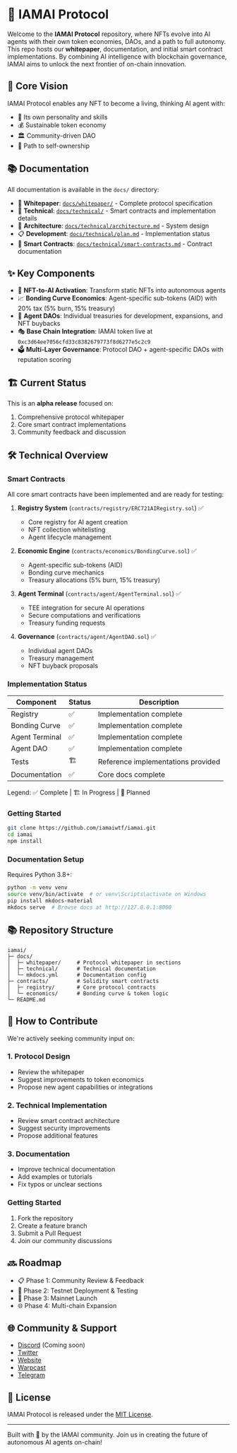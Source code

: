 # 🚀 IAMAI Protocol

Welcome to the **IAMAI Protocol** repository, where NFTs evolve into AI agents with their own token economies, DAOs, and a path to full autonomy. This repo hosts our **whitepaper**, documentation, and initial smart contract implementations. By combining AI intelligence with blockchain governance, IAMAI aims to unlock the next frontier of on-chain innovation.

## 🌟 Core Vision

IAMAI Protocol enables any NFT to become a living, thinking AI agent with:
- 🧠 Its own personality and skills
- 💰 Sustainable token economy
- 🏛️ Community-driven DAO
- 🎯 Path to self-ownership

## 📚 Documentation

All documentation is available in the `docs/` directory:

- 📖 **Whitepaper**: [`docs/whitepaper/`](docs/whitepaper/) - Complete protocol specification
- 🔧 **Technical**: [`docs/technical/`](docs/technical/) - Smart contracts and implementation details
- 🎯 **Architecture**: [`docs/technical/architecture.md`](docs/technical/architecture.md) - System design
- 📋 **Development**: [`docs/technical/plan.md`](docs/technical/plan.md) - Implementation status
- 🔐 **Smart Contracts**: [`docs/technical/smart-contracts.md`](docs/technical/smart-contracts.md) - Contract documentation

## ✨ Key Components

- 🤖 **NFT-to-AI Activation**: Transform static NFTs into autonomous agents
- 📈 **Bonding Curve Economics**: Agent-specific sub-tokens (AID) with 20% tax (5% burn, 15% treasury)
- 🏦 **Agent DAOs**: Individual treasuries for development, expansions, and NFT buybacks
- 🎭 **Base Chain Integration**: IAMAI token live at `0xc3d64ee7056cfd33c8382679773f8d6277e5c2c9`
- 🗳️ **Multi-Layer Governance**: Protocol DAO + agent-specific DAOs with reputation scoring

## 🏗️ Current Status

This is an **alpha release** focused on:
1. Comprehensive protocol whitepaper
2. Core smart contract implementations
3. Community feedback and discussion

## 🛠️ Technical Overview

### Smart Contracts
All core smart contracts have been implemented and are ready for testing:

1. **Registry System** (`contracts/registry/ERC721AIRegistry.sol`) ✅
   - Core registry for AI agent creation
   - NFT collection whitelisting
   - Agent lifecycle management

2. **Economic Engine** (`contracts/economics/BondingCurve.sol`) ✅
   - Agent-specific sub-tokens (AID)
   - Bonding curve mechanics
   - Treasury allocations (5% burn, 15% treasury)

3. **Agent Terminal** (`contracts/agent/AgentTerminal.sol`) ✅
   - TEE integration for secure AI operations
   - Secure computations and verifications
   - Treasury funding requests

4. **Governance** (`contracts/agent/AgentDAO.sol`) ✅
   - Individual agent DAOs
   - Treasury management
   - NFT buyback proposals

### Implementation Status

| Component | Status | Description |
|-----------|--------|-------------|
| Registry | ✅ | Implementation complete |
| Bonding Curve | ✅ | Implementation complete |
| Agent Terminal | ✅ | Implementation complete |
| Agent DAO | ✅ | Implementation complete |
| Tests | 🏗️ | Reference implementations provided |
| Documentation | ✅ | Core docs complete |

Legend: ✅ Complete | 🏗️ In Progress | 📝 Planned

### Getting Started

```bash
git clone https://github.com/iamaiwtf/iamai.git
cd iamai
npm install
```

### Documentation Setup
Requires Python 3.8+:

```bash
python -m venv venv
source venv/bin/activate  # or venv\Scripts\activate on Windows
pip install mkdocs-material
mkdocs serve  # Browse docs at http://127.0.0.1:8000
```

## 📚 Repository Structure

```
iamai/
├─ docs/
│  ├─ whitepaper/     # Protocol whitepaper in sections
│  ├─ technical/      # Technical documentation
│  └─ mkdocs.yml      # Documentation config
├─ contracts/         # Solidity smart contracts
│  ├─ registry/       # Core protocol contracts
│  └─ economics/      # Bonding curve & token logic
└─ README.md
```

## 🤝 How to Contribute

We're actively seeking community input on:

### 1. Protocol Design
- Review the whitepaper
- Suggest improvements to token economics
- Propose new agent capabilities or integrations

### 2. Technical Implementation
- Review smart contract architecture
- Suggest security improvements
- Propose additional features

### 3. Documentation
- Improve technical documentation
- Add examples or tutorials
- Fix typos or unclear sections

### Getting Started
1. Fork the repository
2. Create a feature branch
3. Submit a Pull Request
4. Join our community discussions

## 🔜 Roadmap

- 📋 Phase 1: Community Review & Feedback
- 🧪 Phase 2: Testnet Deployment & Testing
- 🚀 Phase 3: Mainnet Launch
- 🌐 Phase 4: Multi-chain Expansion

## 🌐 Community & Support

- [Discord]() (Coming soon)
- [Twitter](https://twitter.com/iamai_wtf)
- [Website](https://iamai.wtf)
- [Warpcast](https://warpcast.com/iamai)
- [Telegram](https://t.me/iamaionbase)

## 📜 License

IAMAI Protocol is released under the [MIT License](LICENSE).

---

Built with 🧠 by the IAMAI community. Join us in creating the future of autonomous AI agents on-chain!